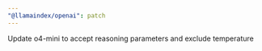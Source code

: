 ```yaml
---
"@llamaindex/openai": patch
---
```


Update o4-mini to accept reasoning parameters and exclude temperature
